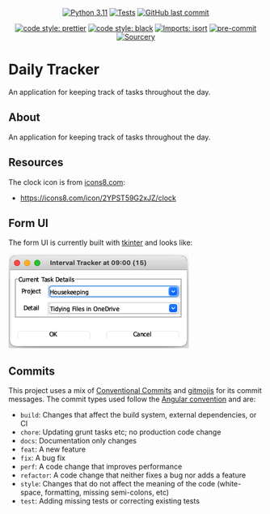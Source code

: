 <div align="center">

[![Python 3.11](https://img.shields.io/badge/python-3.11+-blue.svg)](https://www.python.org/downloads/release/python-3110/)
[![Tests](https://github.com/Bilbottom/daily-tracker/actions/workflows/unit-tests.yaml/badge.svg)](https://github.com/Bilbottom/daily-tracker/actions/workflows/unit-tests.yaml)
[![GitHub last commit](https://img.shields.io/github/last-commit/Bilbottom/daily-tracker)](https://shields.io/)

[![code style: prettier](https://img.shields.io/badge/code_style-prettier-ff69b4.svg?style=flat-square)](https://github.com/prettier/prettier)
[![code style: black](https://img.shields.io/badge/code%20style-black-000000.svg)](https://github.com/psf/black)
[![Imports: isort](https://img.shields.io/badge/%20imports-isort-%231674b1?style=flat&labelColor=ef8336)](https://pycqa.github.io/isort/)
[![pre-commit](https://img.shields.io/badge/pre--commit-enabled-brightgreen?logo=pre-commit&logoColor=white)](https://github.com/pre-commit/pre-commit)
[![Sourcery](https://img.shields.io/badge/Sourcery-enabled-brightgreen)](https://sourcery.ai)

</div>

# Daily Tracker

An application for keeping track of tasks throughout the day.

## About

An application for keeping track of tasks throughout the day.

## Resources

The clock icon is from [icons8.com](https://icons8.com/):

- https://icons8.com/icon/2YPST59G2xJZ/clock

## Form UI

The form UI is currently built with [tkinter](https://docs.python.org/3/library/tkinter.html) and looks like:

![tkinter-form](tracker-form-tkinter.png)

## Commits

This project uses a mix of [Conventional Commits](https://www.conventionalcommits.org/en) and [gitmojis](https://gitmoji.dev/) for its commit messages. The commit types used follow the [Angular convention](https://github.com/angular/angular/blob/22b96b9/CONTRIBUTING.md#-commit-message-guidelines) and are:

- `build`: Changes that affect the build system, external dependencies, or CI
- `chore`: Updating grunt tasks etc; no production code change
- `docs`: Documentation only changes
- `feat`: A new feature
- `fix`: A bug fix
- `perf`: A code change that improves performance
- `refactor`: A code change that neither fixes a bug nor adds a feature
- `style`: Changes that do not affect the meaning of the code (white-space, formatting, missing semi-colons, etc)
- `test`: Adding missing tests or correcting existing tests
